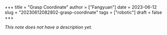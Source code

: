 +++
title = "Grasp Coordinate"
author = ["Fangyuan"]
date = 2023-06-12
slug = "20230612082802-grasp-coordinate"
tags = ["robotic"]
draft = false
+++

_This note does not have a description yet._

